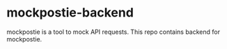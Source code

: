 # mockpostie-backend
mockpostie is a tool to mock API requests. This repo contains backend for mockpostie.

